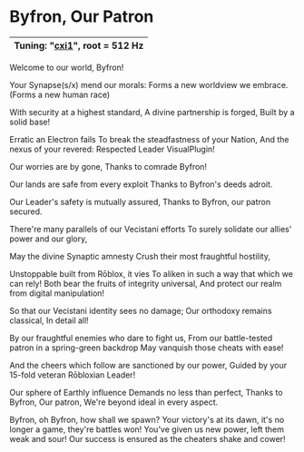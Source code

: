 # Byfron, Our Patron

| Tuning: "[cxi1](https://en.xen.wiki/w/Cxi1)", root = 512 Hz
|-|

Welcome to our world, Byfron!

Your Synapse(s/x) mend our morals:
Forms a new worldview we embrace.
(Forms a new human race)

With security at a highest standard,
A divine partnership is forged,
Built by a solid base!

Erratic an Electron fails
To break the steadfastness of your Nation,
And the nexus of your revered:
Respected Leader VisualPlugin!

Our worries are by gone,
Thanks to comrade Byfron!

Our lands are safe from every exploit
Thanks to Byfron's deeds adroit.

Our Leader's safety is mutually assured,
Thanks to Byfron, our patron secured.

There're many parallels of our Vecistani efforts
To surely solidate our allies' power and our glory,

May the divine Synaptic amnesty
Crush their most fraughtful hostility,

Unstoppable built from Rōblox, it vies
To aliken in such a way that which we can rely!
Both bear the fruits of integrity universal,
And protect our realm from digital manipulation!

So that our Vecistani identity sees no damage;
Our orthodoxy remains classical,
In detail all!

By our fraughtful enemies who dare to fight us,
From our battle-tested patron in a spring-green backdrop
May vanquish those cheats with ease!

And the cheers which follow are sanctioned by our power,
Guided by your 15-fold veteran Rōbloxian Leader!

Our sphere of Earthly influence
Demands no less than perfect,
Thanks to Byfron,
Our patron,
We're beyond ideal in every aspect.

Byfron, oh Byfron, how shall we spawn?
Your victory's at its dawn, it's no longer a game, they're battles won!
You've given us new power, left them weak and sour!
Our success is ensured as the cheaters shake and cower!

